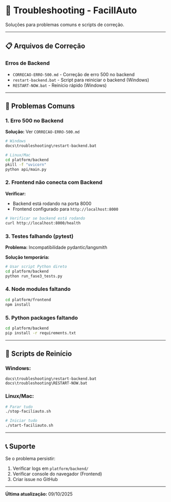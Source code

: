 # 🔧 Troubleshooting - FacilIAuto

Soluções para problemas comuns e scripts de correção.

---

## 📋 **Arquivos de Correção**

### **Erros de Backend**
- `CORRECAO-ERRO-500.md` - Correção de erro 500 no backend
- `restart-backend.bat` - Script para reiniciar o backend (Windows)
- `RESTART-NOW.bat` - Reinício rápido (Windows)

---

## 🚨 **Problemas Comuns**

### **1. Erro 500 no Backend**
**Solução:** Ver `CORRECAO-ERRO-500.md`

```bash
# Windows
docs\troubleshooting\restart-backend.bat

# Linux/Mac
cd platform/backend
pkill -f "uvicorn"
python api/main.py
```

### **2. Frontend não conecta com Backend**
**Verificar:**
- Backend está rodando na porta 8000
- Frontend configurado para `http://localhost:8000`

```bash
# Verificar se backend está rodando
curl http://localhost:8000/health
```

### **3. Testes falhando (pytest)**
**Problema:** Incompatibilidade pydantic/langsmith

**Solução temporária:**
```bash
# Usar script Python direto
cd platform/backend
python run_fase3_tests.py
```

### **4. Node modules faltando**
```bash
cd platform/frontend
npm install
```

### **5. Python packages faltando**
```bash
cd platform/backend
pip install -r requirements.txt
```

---

## 🔄 **Scripts de Reinício**

### **Windows:**
```batch
docs\troubleshooting\restart-backend.bat
docs\troubleshooting\RESTART-NOW.bat
```

### **Linux/Mac:**
```bash
# Parar tudo
./stop-faciliauto.sh

# Iniciar tudo
./start-faciliauto.sh
```

---

## 📞 **Suporte**

Se o problema persistir:
1. Verificar logs em `platform/backend/`
2. Verificar console do navegador (Frontend)
3. Criar issue no GitHub

---

**Última atualização:** 09/10/2025

